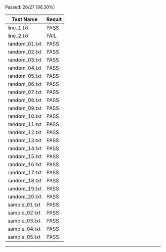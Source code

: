 Passed: 26/27 (96.30%)

| Test Name       | Result |
|-----------------|--------|
| line_1.txt      | PASS |
| line_2.txt      | FAIL |
| random_01.txt   | PASS |
| random_02.txt   | PASS |
| random_03.txt   | PASS |
| random_04.txt   | PASS |
| random_05.txt   | PASS |
| random_06.txt   | PASS |
| random_07.txt   | PASS |
| random_08.txt   | PASS |
| random_09.txt   | PASS |
| random_10.txt   | PASS |
| random_11.txt   | PASS |
| random_12.txt   | PASS |
| random_13.txt   | PASS |
| random_14.txt   | PASS |
| random_15.txt   | PASS |
| random_16.txt   | PASS |
| random_17.txt   | PASS |
| random_18.txt   | PASS |
| random_19.txt   | PASS |
| random_20.txt   | PASS |
| sample_01.txt   | PASS |
| sample_02.txt   | PASS |
| sample_03.txt   | PASS |
| sample_04.txt   | PASS |
| sample_05.txt   | PASS |
----------------------------------------------------------------------